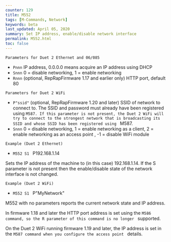 ```yaml
---
counter: 129
title: M552
tags: [M-Commands, Network] 
keywords: beta 
last_updated: April 05, 2020 
summary: Set IP address, enable/disable network interface 
permalink: M552.html
toc: false 
---
```



`Parameters for Duet 2 Ethernet and 06/085`

* `Pnnn` IP address, 0.0.0.0 means acquire an IP address using DHCP
* `Snnn` 0 = disable networking, 1 = enable networking
* `Rnnn` (optional, RepRapFirmware 1.17 and earlier only) HTTP port, default 80

`Parameters for Duet 2 WiFi`

* `P"ssid"` (optional, RepRapFirmware 1.20 and later) SSID of network to connect to. The SSID and password must already have been registered using ` M587. If this parameter is not present, the Duet 2 WiFi will try to connect to the strongest network that is broadcasting its SSID and whose SSID has been registered using  ` M587.
* `Snnn` 0 = disable networking, 1 = enable networking as a client, 2 = enable networking as an access point , -1 = disable WiFi module

`Example (Duet 2 Ethernet)`

* ` M552 S1  ` P192.168.1.14

Sets the IP address of the machine to (in this case) 192.168.1.14. If the S parameter is not present then the enable/disable state of the network interface is not changed.

`Example (Duet 2 WiFi)`

* ` M552 S1  ` P"MyNetwork"

M552 with no parameters reports the current network state and IP address.

In firmware 1.18 and later the HTTP port address is set using the ` M586 command, so the R parameter of this command is no longer  ` supported.

On the Duet 2 WiFi running firmware 1.19 and later, the IP address is set in the ` M587 command when you configure the access point  ` details.

